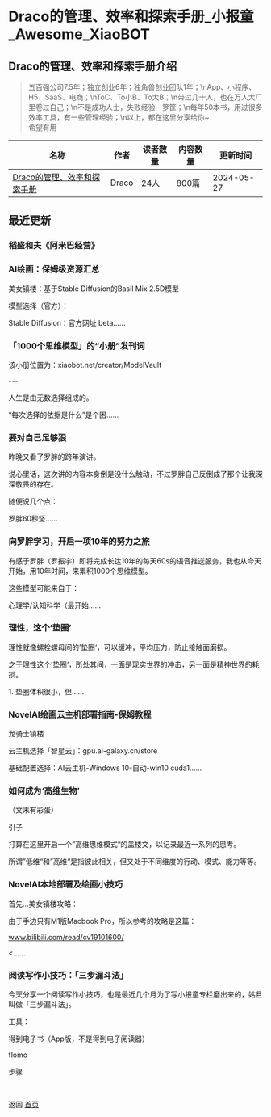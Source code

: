 # Draco的管理、效率和探索手册_小报童_Awesome_XiaoBOT

## Draco的管理、效率和探索手册介绍
> 五百强公司7.5年；独立创业6年；独角兽创业团队1年；\nApp、小程序、H5、SaaS、电商；\nToC、To小B、To大B；\n带过几十人，也在万人大厂里卷过自己；\n不是成功人士，失败经验一箩筐；\n每年50本书，用过很多效率工具，有一些管理经验；\n以上，都在这里分享给你~  
希望有用  
  


|名称|作者|读者数量|内容数量|更新时间|
|---|---|---|---|---|
|[Draco的管理、效率和探索手册](https://xiaobot.net/p/draco?refer=0b133df9-27dc-423b-8101-639049001c13)|Draco|24人|800篇|2024-05-27|

## 最近更新
### 稻盛和夫《阿米巴经营》

### AI绘画：保姆级资源汇总

美女镇楼：基于Stable Diffusion的Basil Mix 2.5D模型

模型选择（官方）：

Stable Diffusion：官方网址 beta......

### 「1000个思维模型」的“小册”发刊词

该小册位置为：xiaobot.net/creator/ModelVault

\---

人生是由无数选择组成的。

“每次选择的依据是什么”是个困......

### 要对自己足够狠

昨晚又看了罗胖的跨年演讲。

说心里话，这次讲的内容本身倒是没什么触动，不过罗胖自己反倒成了那个让我深深敬畏的存在。

随便说几个点：

罗胖60秒坚......

### 向罗胖学习，开启一项10年的努力之旅

有感于罗胖（罗振宇）即将完成长达10年的每天60s的语音推送服务，我也从今天开始，用10年时间，来累积1000个思维模型。

这些模型可能来自于：

心理学/认知科学（最开始......

### 理性，这个‘垫圈’

理性就像螺栓螺母间的’垫圈‘，可以缓冲，平均压力，防止接触面磨损。

之于理性这个’垫圈‘，所处其间，一面是现实世界的冲击，另一面是精神世界的耗损。

1\. 垫圈体积很小，但......

### NovelAI绘画云主机部署指南-保姆教程

龙骑士镇楼

云主机选择「智星云」：gpu.ai-galaxy.cn/store

基础配置选择：AI云主机-Windows 10-自动-win10 cuda1......

### 如何成为‘高维生物’

（文末有彩蛋）

引子

打算在这里开启一个”高维思维模式“的盖楼文，以记录最近一系列的思考。

所谓”低维“和”高维“是指彼此相关，但又处于不同维度的行动、模式、能力等等。

### NovelAI本地部署及绘画小技巧

首先...美女镇楼攻略：

由于手边只有M1版Macbook Pro，所以参考的攻略是这篇：

www.bilibili.com/read/cv19101600/

<......

### 阅读写作小技巧：「三步漏斗法」

今天分享一个阅读写作小技巧，也是最近几个月为了写小报童专栏磨出来的，姑且叫做「三步漏斗法」。

工具：

得到电子书（App版，不是得到电子阅读器）

flomo

步骤


<a href="https://github.com/Reno9527/awesome-xiaobot" style="color: white; text-decoration: none;">awesome-xiaobot</a>

返回 [首页](../README.md)
